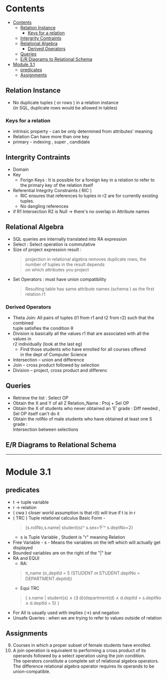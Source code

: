 # Contents
- [Contents](#contents)
  - [Relation Instance](#relation-instance)
    - [Keys for a relation](#keys-for-a-relation)
  - [Intergrity Contraints](#intergrity-contraints)
  - [Relational Algebra](#relational-algebra)
    - [Derived Operators](#derived-operators)
  - [Queries](#queries)
  - [E/R Diagrams to Relational Schema](#er-diagrams-to-relational-schema)
- [Module 3.1](#module-31)
  - [predicates](#predicates)
  - [Assignments](#assignments)
  
## Relation Instance
- No duplicate tuples ( or rows ) in a relation instance <br>
  (in SQL, duplicate rows would be allowed in tables)

### Keys for a relation 
- intrinsic property - can be only determined from attributes' meaning 
- Relation Can have more than one key
- primary - indexing , super , candidate

## Intergrity Contraints
- Domain 
- Key
  -  Forign Keys : It is possible for a foreign key in a relation to refer to the primary key of the relation itself
- Referential Integrity Constraints ( RIC )
  - RIC ensures that references to tuples in r2 are for currently existing tuples.
  - No dangling references
- if R1 Intersection R2 is Null -> there's no overlap in Attribute names

## Relational Algebra
- SQL queries are internally translated into RA expression
- Select : Select operation is commutative
- Size of project expression result : 
  > projection in relational algebra removes duplicate rows, the number of tuples in the result depends <br> on which attributes you project
- Set Operators : must have union compatibility
  > Resulting table has same attribute names (schema ) as the first relation r1

### Derived Operators 
- Theta Join: All pairs of tuples (t1 from r1 and t2 from r2) such that the combined <br> tuple satisfies the condition θ
- Division is basically all the values r1 that are associated with all the values in <br> r2 individually (look at the last eg)
  - Find those students who have enrolled for all courses offered <br> in the dept of Computer Science
- Intersection – union and difference
- Join – cross product followed by selection
- Division – project, cross product and differenc

## Queries
- Retrieve the list : Select OP
- Obtain the X and Y of all Z Relation_Name : Proj + Sel OP
- Obtain the X of students who never obtained an ‘E’ grade : Diff needed , Sel OP itself can't do it
- Obtain the rollNo of male students who have obtained at least one S grade : <br> Intersection between selections 

## E/R Diagrams to Relational Schema


---
# Module 3.1
## predicates

- t ->  tuple variable
- r -> relation 
- ( cwa ) closer world assumption is that  r(t) will true if t is in r 
- ( TRC ) Tuple relational calculus Basic Form - 
    > {s.rollNo,s.name| student(s)^ s.sex=‘F’^ s.deptNo=2}
  - s is Tuple Variable , Student is "r" meaning Relation
- Free Variable - s - Means the variables on the left which will actually get displayed   
- Bounded variables are on the right of the "|" bar
- RA and EQUI
  - RA: 
  > π_name (σ_deptId = 5 (STUDENT ⨝ STUDENT.deptNo = DEPARTMENT.deptId))
  - Equi TRC
  > { s.name |
    student(s) ∧
    (∃ d)(department(d) ∧ d.deptId = s.deptNo ∧ d.deptId = 5)
  }
- For All is usually used with implies (->) and negation  
- Unsafe Queries : when we are trying to refer to values outside of relation


<!-- 
what if following table r:
A  C B D
a1 c1 b1 d1
a2 c1 b2 d1
a1 c2 b1 d2
a1 c3 b1 d3
a2 c3 b2 d3

was divided by 
A B
a1 b1
a2 b2 

Ans : Chalega , kyoki internally projection aur difference use hota hai 
-->

## Assignments

9. Courses in which a proper subset of female students have enrolled.
10. A join operation is equivalent to performing a cross product of its operands followed by a select operation using the join condition. <br>
The operators constitute a complete set of relational algebra operators. <br>
The difference relational algebra operator requires its operands to be union-compatible.